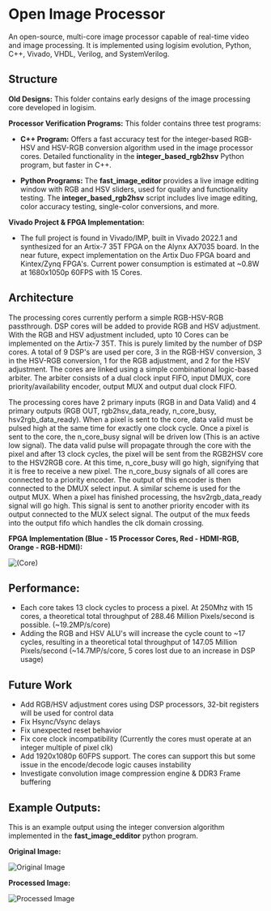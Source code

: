 # Open Image Processor
An open-source, multi-core image processor capable of real-time video and image processing. It is implemented using logisim evolution, Python, C++, Vivado, VHDL, Verilog, and SystemVerilog.

## Structure
**Old Designs:** This folder contains early designs of the image processing core developed in logisim.
  
**Processor Verification Programs:** This folder contains three test programs:
  
-  **C++ Program:** Offers a fast accuracy test for the integer-based RGB-HSV and HSV-RGB conversion algorithm used in the image processor cores. Detailed functionality in the **integer_based_rgb2hsv** Python program, but faster in C++.
  
-  **Python Programs:** The **fast_image_editor** provides a live image editing window with RGB and HSV sliders, used for quality and functionality testing. The **integer_based_rgb2hsv** script includes live image editing, color accuracy testing, single-color conversions, and more.

**Vivado Project & FPGA Implementation:** 
- The full project is found in Vivado/IMP, built in Vivado 2022.1 and synthesized for an Artix-7 35T FPGA on the Alynx AX7035 board. In the near future, expect implementation on the Artix Duo FPGA board and Kintex/Zynq FPGA's. Current power consumption is estimated at ~0.8W at 1680x1050p 60FPS with 15 Cores.

## Architecture
The processing cores currently perform a simple RGB-HSV-RGB passthrough. DSP cores will be added to provide RGB and HSV adjustment. With the RGB and HSV adjustment included, upto 10 Cores can be implemented on the Artix-7 35T. This is purely limited by the number of DSP cores. A total of 9 DSP's are used per core, 3 in the RGB-HSV conversion, 3 in the HSV-RGB conversion, 1 for the RGB adjustment, and 2 for the HSV adjustment. The cores are linked using a simple combinational logic-based arbiter. The arbiter consists of a dual clock input FIFO, input DMUX, core priority/availability encoder, output MUX and output dual clock FIFO. 

The processing cores have 2 primary inputs (RGB in and Data Valid) and 4 primary outputs (RGB OUT, rgb2hsv_data_ready, n_core_busy, hsv2rgb_data_ready). When a pixel is sent to the core, data valid must be pulsed high at the same time for exactly one clock cycle. Once a pixel is sent to the core, the n_core_busy signal will be driven low (This is an active low signal). The data valid pulse will propagate through the core with the pixel and after 13 clock cycles, the pixel will be sent from the RGB2HSV core to the HSV2RGB core. At this time, n_core_busy will go high, signifying that it is free to receive a new pixel. The n_core_busy signals of all cores are connected to a priority encoder. The output of this encoder is then connected to the DMUX select input. A similar scheme is used for the output MUX. When a pixel has finished processing, the hsv2rgb_data_ready signal will go high. This signal is sent to another priority encoder with its output connected to the MUX select signal. The output of the mux feeds into the output fifo which handles the clk domain crossing. 

**FPGA Implementation (Blue - 15 Processor Cores, Red - HDMI-RGB, Orange - RGB-HDMI):**

![(Core)](https://imgur.com/8mgcja6.png)

## Performance: 
- Each core takes 13 clock cycles to process a pixel. At 250Mhz with 15 cores, a theoretical total throughput of 288.46 Million Pixels/second is possible. (~19.2MP/s/core)
- Adding the RGB and HSV ALU's will increase the cycle count to ~17 cycles, resulting in a theoretical total throughput of 147.05 Million Pixels/second (~14.7MP/s/core, 5 cores lost due to an increase in DSP usage)

## Future Work
- Add RGB/HSV adjustment cores using DSP processors, 32-bit registers will be used for control data
- Fix Hsync/Vsync delays
- Fix unexpected reset behavior
- Fix core clock incompatibility (Currently the cores must operate at an integer multiple of pixel clk)
- Add 1920x1080p 60FPS support. The cores can support this but some issue in the encode/decode logic causes instability
- Investigate convolution image compression engine & DDR3 Frame buffering

## Example Outputs:

This is an example output using the integer conversion algorithm implemented in the **fast_image_edditor** python program.

**Original Image:**

![Original Image](https://imgur.com/4zXKKuI.png)

**Processed Image:**

![Processed Image](https://imgur.com/z2iWIP8.png)

